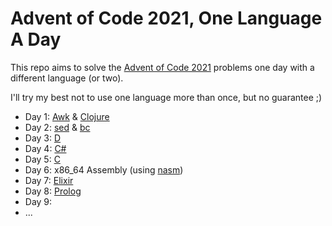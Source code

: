 # Advent of Code 2021, One Language A Day

This repo aims to solve the [Advent of Code 2021](https://adventofcode.com/2021/) problems one day with a different language (or two).

I'll try my best not to use one language more than once, but no guarantee ;)

* Day 1: [Awk](https://en.wikipedia.org/wiki/AWK) & [Clojure](https://clojure.org/)
* Day 2: [sed](https://en.wikipedia.org/wiki/Sed) & [bc](https://en.wikipedia.org/wiki/Bc_%28programming_language%29)
* Day 3: [D](https://dlang.org)
* Day 4: [C#](https://docs.microsoft.com/en-us/dotnet/csharp/)
* Day 5: [C](https://en.wikipedia.org/wiki/C_%28programming_language%29)
* Day 6: x86\_64 Assembly (using [nasm](https://www.nasm.us/))
* Day 7: [Elixir](https://elixir-lang.org/)
* Day 8: [Prolog](https://en.wikipedia.org/wiki/Prolog)
* Day 9:
* ...

